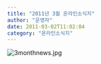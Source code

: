 ```yaml
---
title: "2011년 3월 온라인소식지"
author: "운영자"
date: 2011-03-02T11:02:04
category: "온라인소식지"
---
```


![3monthnews.jpg](/files/attach/images/1659/688/001/6caa8fca08e0bc1d444fa9af98cd142c.)
